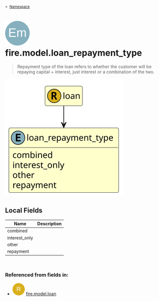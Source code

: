 <sub>&lt;&nbsp; [Namespace](index.md)</sub>
# <img src='images/enumType-lg.svg'/> fire.model.loan_repayment_type
>  
>Repayment type of the loan refers to whether the customer will be repaying capital + interest, just interest or a combination of the two.
> 
<img src='images/fire.model.loan_repayment_type.svg'/>


## Local Fields


| Name        | Description |
| ----------- | ----------- |
| combined |   |
| interest_only |   |
| other |   |
| repayment |   |

<br/>

### Referenced from fields in:
- <img src='images/recordType.svg'/> [fire.model.loan](UDT-fire.model.loan.md)
